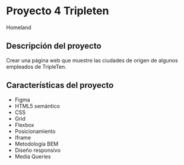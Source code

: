 # Proyecto 4 Tripleten

Homeland

## Descripción del proyecto

Crear una página web que muestre las ciudades de origen de algunos empleados de TripleTen.

## Características del proyecto

- Figma
- HTML5 semántico
- CSS
- Grid
- Flexbox
- Posicionamiento
- Iframe
- Metodología BEM
- Diseño responsivo
- Media Queries

